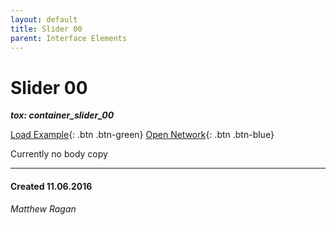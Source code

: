 ```yaml
---
layout: default
title: Slider 00
parent: Interface Elements
---
```


# Slider 00
***tox: container_slider_00***  

[Load Example](?remoteTox=https://github.com/raganmd/touchdesigner-community-examples-code/raw/main/tox/container_slider_00.tox){: .btn .btn-green} [Open Network](?openNetwork=True){: .btn .btn-blue}

Currently no body copy

---
#### Created 11.06.2016
*Matthew Ragan*